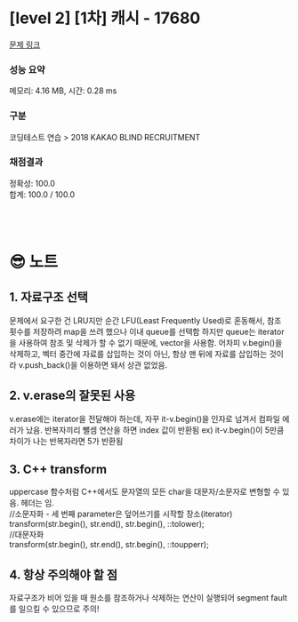 # [level 2] [1차] 캐시 - 17680 

[문제 링크](https://school.programmers.co.kr/learn/courses/30/lessons/17680?language=cpp) 

### 성능 요약

메모리: 4.16 MB, 시간: 0.28 ms

### 구분

코딩테스트 연습 > 2018 KAKAO BLIND RECRUITMENT

### 채점결과

정확성: 100.0<br/>합계: 100.0 / 100.0
<br/><br/><br/><br/>
# 😎 노트

## 1. 자료구조 선택
문제에서 요구한 건 LRU지만 순간 LFU(Least Frequently Used)로 혼동해서, 참조 횟수를 저장하려 map을 쓰려 했으나 이내 queue를 선택함
하지만 queue는 iterator을 사용하여 참조 및 삭제가 할 수 없기 때문에, vector을 사용함.
어차피 v.begin()을 삭제하고, 벡터 중간에 자료를 삽입하는 것이 아닌, 항상 맨 뒤에 자료를 삽입하는 것이라 v.push_back()을 이용하면 돼서 상관 없었음.
## 2. v.erase의 잘못된 사용
v.erase에는 iterator을 전달해야 하는데, 자꾸 it-v.begin()을 인자로 넘겨서 컴파일 에러가 났음.
반복자끼리 뺄셈 연산을 하면 index 값이 반환됨 ex) it-v.begin()이 5만큼 차이가 나는 반복자라면 5가 반환됨
## 3. C++ transform
uppercase 함수처럼 C++에서도 문자열의 모든 char을 대문자/소문자로 변형할 수 있음.
헤더는 <algorithm>임.<br/>
//소문자화 - 세 번째 parameter은 덮어쓰기를 시작할 장소(iterator)<br/>
transform(str.begin(), str.end(), str.begin(), ::tolower);<br/>
//대문자화<br/>
transform(str.begin(), str.end(), str.begin(), ::toupperr);
## 4. 항상 주의해야 할 점
자료구조가 비어 있을 때 원소를 참조하거나 삭제하는 연산이 실행되어 segment fault를 일으킬 수 있으므로 주의!
